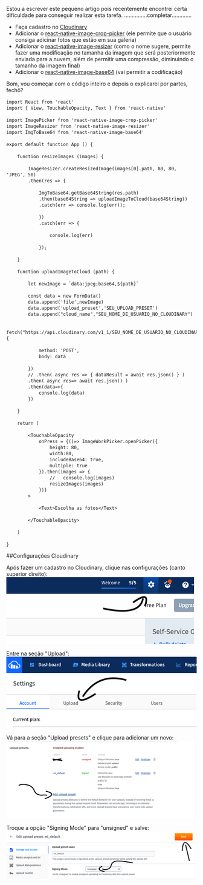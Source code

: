 Estou a escrever este pequeno artigo pois recentemente encontrei certa dificuldade para conseguir realizar esta tarefa. ...............completar.............

- Faça cadastro no [Cloudinary](https://cloudinary.com/users/register/free)
- Adicionar o [react-native-image-crop-picker](https://github.com/ivpusic/react-native-image-crop-picker) (ele permite que o usuário consiga adicinar fotos que estão em sua galeria)
- Adicionar o [react-native-image-resizer](https://github.com/bamlab/react-native-image-resizer) (como o nome sugere, permite fazer uma modificação no tamanha da imagem que será posteriormente enviada para a nuvem, além de permitir uma compressão, diminuindo o tamanho da imagem final)
- Adicionar o [react-native-image-base64](https://www.npmjs.com/package/react-native-image-base64) (vai permitir a codificação)

Bom, vou começar com o código inteiro e depois o explicarei por partes, fechô?

```
import React from 'react'
import { View, TouchableOpacity, Text } from 'react-native'

import ImagePicker from 'react-native-image-crop-picker'
import ImageResizer from 'react-native-image-resizer'
import ImgToBase64 from 'react-native-image-base64'

export default function App () {

    function resizeImages (images) {

        ImageResizer.createResizedImage(images[0].path, 80, 80, 'JPEG', 50)
        .then(res => {

            ImgToBase64.getBase64String(res.path)
            .then(base64String => uploadImageToCloud(base64String))
            .catch(err => console.log(err));

            })
            .catch(err => {

                console.log(err)

            });

    }

    function uploadImageToCloud (path) {

        let newImage = `data:jpeg;base64,${path}`

        const data = new FormData()
        data.append('file',newImage)
        data.append('upload_preset','SEU_UPLOAD_PRESET')
        data.append("cloud_name","SEU_NOME_DE_USUARIO_NO_CLOUDINARY")

        fetch("https://api.cloudinary.com/v1_1/SEU_NOME_DE_USUARIO_NO_CLOUDINARY/upload", {

            method: 'POST',
            body: data

        })
        // .then( async res => { dataResult = await res.json() } )
        .then( async res=> await res.json() )
        .then(data=>{
            console.log(data)
        })

    }
    
    return (
        
        <TouchableOpacity
            onPress = {()=> ImageWorkPicker.openPicker({
                height: 80,
                width:80,
                includeBase64: true,
                multiple: true
            }).then(images => {
                //   console.log(images)
                resizeImages(images)
            })}
        >

            <Text>Escolha as fotos</Text>

        </TouchableOpacity>
    
    )

}
```

##Configurações Cloudinary

Após fazer um cadastro no Cloudinary, clique nas configurações (canto superior direito):
![foto botão configurações](imgs/config.png)

Entre na seção "Upload":
![foto opção Upload](imgs/upload.png)

Vá para a seção "Upload presets" e clique para adicionar um novo:
![foto seção presets Upload](imgs/presetUpload.png)

Troque a opção "Signing Mode" para "unsigned" e salve:
![foto Signing Mode](imgs/SigningMode.png)
